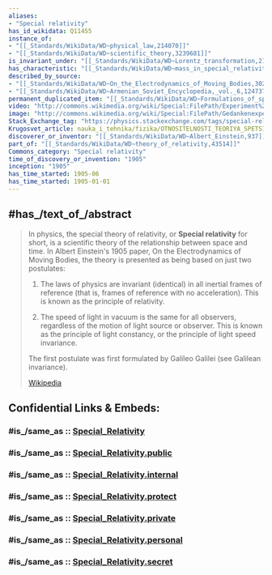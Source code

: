 ```yaml
---
aliases:
- "Special relativity"
has_id_wikidata: Q11455
instance_of:
- "[[_Standards/WikiData/WD~physical_law,214070]]"
- "[[_Standards/WikiData/WD~scientific_theory,3239681]]"
is_invariant_under: "[[_Standards/WikiData/WD~Lorentz_transformation,217255]]"
has_characteristic: "[[_Standards/WikiData/WD~mass_in_special_relativity,719048]]"
described_by_source:
- "[[_Standards/WikiData/WD~On_the_Electrodynamics_of_Moving_Bodies,3020388]]"
- "[[_Standards/WikiData/WD~Armenian_Soviet_Encyclopedia,_vol._6,124737633]]"
permanent_duplicated_item: "[[_Standards/WikiData/WD~Formulations_of_special_relativity,7574858]]"
video: "http://commons.wikimedia.org/wiki/Special:FilePath/Experiment%20zur%20Relativit%C3%A4tstheorie.webm"
image: "http://commons.wikimedia.org/wiki/Special:FilePath/Gedankenexperiment%20Zeitdilitation.svg"
Stack_Exchange_tag: "https://physics.stackexchange.com/tags/special-relativity"
Krugosvet_article: nauka_i_tehnika/fizika/OTNOSITELNOSTI_TEORIYA_SPETSIALNAYA_–.html
discoverer_or_inventor: "[[_Standards/WikiData/WD~Albert_Einstein,937]]"
part_of: "[[_Standards/WikiData/WD~theory_of_relativity,43514]]"
Commons_category: "Special relativity"
time_of_discovery_or_invention: "1905"
inception: "1905"
has_time_started: 1905-06 
has_time_started: 1905-01-01 
---
```


## #has_/text_of_/abstract 

> In physics, the special theory of relativity, or **Special relativity** for short, 
> is a scientific theory of the relationship between space and time. 
> In Albert Einstein's 1905 paper, On the Electrodynamics of Moving Bodies, 
> the theory is presented as being based on just two postulates:
> 1. The laws of physics are invariant (identical) in all inertial frames of reference (that is, frames of reference with no acceleration). This is known as the principle of relativity.
>
> 2. The speed of light in vacuum is the same for all observers, regardless of the motion of light source or observer. This is known as the principle of light constancy, or the principle of light speed invariance.
>
> The first postulate was first formulated by Galileo Galilei (see Galilean invariance).
>
> [Wikipedia](https://en.wikipedia.org/wiki/Special%20relativity)


## Confidential Links & Embeds: 

### #is_/same_as :: [Special_Relativity](/_Standards/Science/Physics/Special_Relativity.md) 

### #is_/same_as :: [Special_Relativity.public](/_public/Science/Physics/Special_Relativity.public.md) 

### #is_/same_as :: [Special_Relativity.internal](/_internal/Science/Physics/Special_Relativity.internal.md) 

### #is_/same_as :: [Special_Relativity.protect](/_protect/Science/Physics/Special_Relativity.protect.md) 

### #is_/same_as :: [Special_Relativity.private](/_private/Science/Physics/Special_Relativity.private.md) 

### #is_/same_as :: [Special_Relativity.personal](/_personal/Science/Physics/Special_Relativity.personal.md) 

### #is_/same_as :: [Special_Relativity.secret](/_secret/Science/Physics/Special_Relativity.secret.md)

